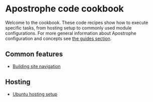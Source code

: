 # Apostrophe code cookbook

Welcome to the cookbook. These code recipes show how to execute specific tasks, from hosting setup to commonly used module configurations. For more general information about Apostrophe configuration and concepts see [the guides section](/guide/).

## Common features

- [Building site navigation](building-navigation.md)

## Hosting

- [Ubuntu hosting setup](ubuntu-hosting.md)